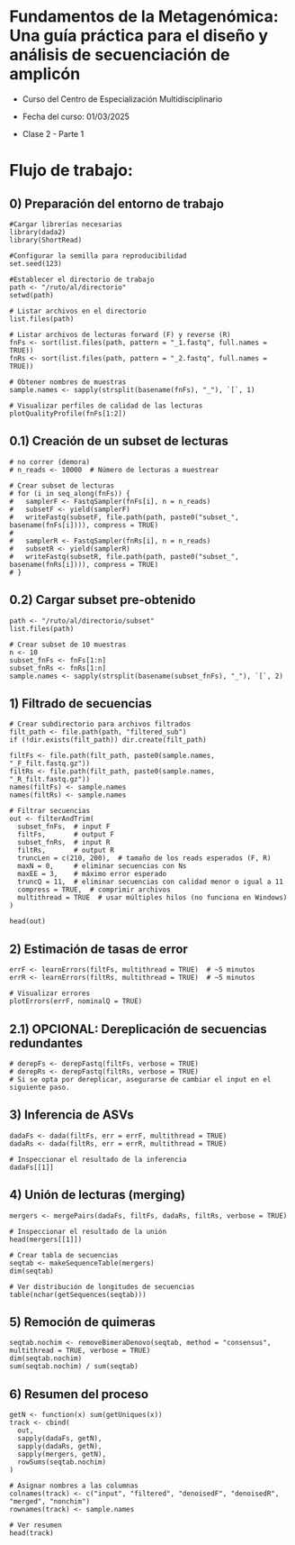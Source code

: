 # Fundamentos de la Metagenómica: Una guía práctica para el diseño y análisis de secuenciación de amplicón

- Curso del Centro de Especialización Multidisciplinario

- Fecha del curso: 01/03/2025

- Clase 2 - Parte 1

# Flujo de trabajo:
## 0) Preparación del entorno de trabajo

```
#Cargar librerías necesarias
library(dada2)
library(ShortRead)

#Configurar la semilla para reproducibilidad
set.seed(123)

#Establecer el directorio de trabajo
path <- "/ruto/al/directorio"
setwd(path)

# Listar archivos en el directorio
list.files(path)

# Listar archivos de lecturas forward (F) y reverse (R)
fnFs <- sort(list.files(path, pattern = "_1.fastq", full.names = TRUE))
fnRs <- sort(list.files(path, pattern = "_2.fastq", full.names = TRUE))

# Obtener nombres de muestras
sample.names <- sapply(strsplit(basename(fnFs), "_"), `[`, 1)

# Visualizar perfiles de calidad de las lecturas
plotQualityProfile(fnFs[1:2])
```

## 0.1) Creación de un subset de lecturas

```
# no correr (demora)
# n_reads <- 10000  # Número de lecturas a muestrear

# Crear subset de lecturas
# for (i in seq_along(fnFs)) {
#   samplerF <- FastqSampler(fnFs[i], n = n_reads)
#   subsetF <- yield(samplerF)
#   writeFastq(subsetF, file.path(path, paste0("subset_", basename(fnFs[i]))), compress = TRUE)
# 
#   samplerR <- FastqSampler(fnRs[i], n = n_reads)
#   subsetR <- yield(samplerR)
#   writeFastq(subsetR, file.path(path, paste0("subset_", basename(fnRs[i]))), compress = TRUE)
# }
```

 ## 0.2) Cargar subset pre-obtenido

```
path <- "/ruto/al/directorio/subset"
list.files(path)

# Crear subset de 10 muestras
n <- 10
subset_fnFs <- fnFs[1:n]
subset_fnRs <- fnRs[1:n]
sample.names <- sapply(strsplit(basename(subset_fnFs), "_"), `[`, 2)
```

## 1) Filtrado de secuencias

```
# Crear subdirectorio para archivos filtrados
filt_path <- file.path(path, "filtered_sub")
if (!dir.exists(filt_path)) dir.create(filt_path)

filtFs <- file.path(filt_path, paste0(sample.names, "_F_filt.fastq.gz"))
filtRs <- file.path(filt_path, paste0(sample.names, "_R_filt.fastq.gz"))
names(filtFs) <- sample.names
names(filtRs) <- sample.names

# Filtrar secuencias
out <- filterAndTrim(
  subset_fnFs,  # input F
  filtFs,       # output F
  subset_fnRs,  # input R
  filtRs,       # output R
  truncLen = c(210, 200),  # tamaño de los reads esperados (F, R)
  maxN = 0,     # eliminar secuencias con Ns
  maxEE = 3,    # máximo error esperado
  truncQ = 11,  # eliminar secuencias con calidad menor o igual a 11
  compress = TRUE,  # comprimir archivos
  multithread = TRUE  # usar múltiples hilos (no funciona en Windows)
)

head(out)
```


## 2) Estimación de tasas de error

```
errF <- learnErrors(filtFs, multithread = TRUE)  # ~5 minutos
errR <- learnErrors(filtRs, multithread = TRUE)  # ~5 minutos

# Visualizar errores
plotErrors(errF, nominalQ = TRUE)
```


## 2.1) OPCIONAL: Dereplicación de secuencias redundantes

```
# derepFs <- derepFastq(filtFs, verbose = TRUE)
# derepRs <- derepFastq(filtRs, verbose = TRUE)
# Si se opta por dereplicar, asegurarse de cambiar el input en el siguiente paso.
```


## 3) Inferencia de ASVs

```
dadaFs <- dada(filtFs, err = errF, multithread = TRUE)
dadaRs <- dada(filtRs, err = errR, multithread = TRUE)

# Inspeccionar el resultado de la inferencia
dadaFs[[1]]
```


## 4) Unión de lecturas (merging)

```
mergers <- mergePairs(dadaFs, filtFs, dadaRs, filtRs, verbose = TRUE)

# Inspeccionar el resultado de la unión
head(mergers[[1]])

# Crear tabla de secuencias
seqtab <- makeSequenceTable(mergers)
dim(seqtab)

# Ver distribución de longitudes de secuencias
table(nchar(getSequences(seqtab)))
```


## 5) Remoción de quimeras

```
seqtab.nochim <- removeBimeraDenovo(seqtab, method = "consensus", multithread = TRUE, verbose = TRUE)
dim(seqtab.nochim)
sum(seqtab.nochim) / sum(seqtab)
```


## 6) Resumen del proceso

```
getN <- function(x) sum(getUniques(x))
track <- cbind(
  out,
  sapply(dadaFs, getN),
  sapply(dadaRs, getN),
  sapply(mergers, getN),
  rowSums(seqtab.nochim)
)

# Asignar nombres a las columnas
colnames(track) <- c("input", "filtered", "denoisedF", "denoisedR", "merged", "nonchim")
rownames(track) <- sample.names

# Ver resumen
head(track)
```

